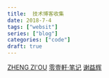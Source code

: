 ```yaml
---
title:  技术博客收集
date: 2018-7-4
tags: ["websit"]
series: ["blog"]
categories: ["code"]
draft: true
---
```


[ZHENG ZI'OU](https://orianna-zzo.github.io/)
[零壹軒·笔记](http://note.qidong.name/)
[谢益辉](https://yihui.name/cn/)



